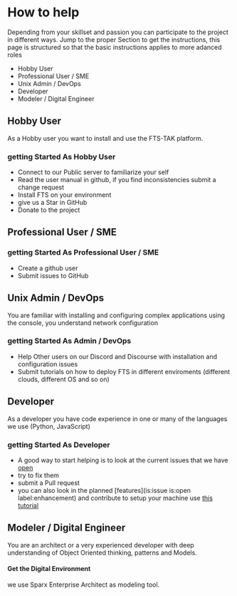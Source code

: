 # How to help
Depending from your skillset and passion you can participate to the project in different ways.
Jump to the proper Section to get the instructions, this page is structured so that the basic instructions applies to more adanced roles

* Hobby User
* Professional User / SME
* Unix Admin / DevOps
* Developer
* Modeler / Digital Engineer 

## Hobby User
As a Hobby user you want to install and use the FTS-TAK platform.
### getting Started As Hobby User
* Connect to our Public server to familiarize your self
* Read the user manual  in github, if you find inconsistencies submit a change request
* Install FTS on your environment
* give us a Star in GitHub
* Donate to the project

## Professional User / SME
### getting Started As Professional User / SME
* Create a github user
* Submit issues to GitHub

## Unix Admin / DevOps
You are familiar with installing and configuring complex applications using the console, you understand network configuration

### getting Started As Admin / DevOps
* Help Other users on our Discord and Discourse with installation and configuration issues
* Submit tutorials on how to deploy FTS in different enviroments (different clouds, different OS and so on)

## Developer
As a developer you have code experience in one or many of the languages we use (Python, JavaScript)

### getting Started As Developer
* A good way to start helping is to look at the current issues that we have [open](https://github.com/FreeTAKTeam/FreeTakServer/issues?q=is%3Aissue+is%3Aopen+is%3Aissue+is%3Aopen+label%3Abug_normal%2Cbug_minor%2Cbug_Fatal)  
* try to fix them 
* submit a Pull request
* you can also look in the planned [features](is:issue is:open label:enhancement) and contribute 
to setup your machine use [this tutorial](DevelopmentSetup.md)


## Modeler / Digital Engineer
You are an architect or a very experienced developer with deep understanding of Object Oriented thinking, patterns and Models.

#### Get the Digital Environment
we use Sparx Enterprise Architect as modeling tool.
